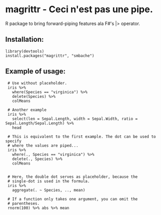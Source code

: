 magrittr -  Ceci n'est pas une pipe.
====================================

R package to bring forward-piping features ala F#'s |> operator.

Installation:
-------------

    library(devtools)
    install.packages("magrittr", "smbache")

Example of usage:
------

     # Use without placeholder.
     iris %>%
       where(Species == "virginica") %>%
       delete(Species) %>%
       colMeans
      
     # Another example  
     iris %>%
       select(len = Sepal.Length, width = Sepal.Width, ratio = Sepal.Length/Sepal.Length) %>%
       head
       
     # This is equivalent to the first example. The dot can be used to specify
     # where the values are piped...
     iris %>%
       where(., Species == "virginica") %>%
       delete(., Species) %>%
       colMeans
       
        
     # Here, the double dot serves as placeholder, because the 
     # single-dot is used in the formula.
     iris %>%
       aggregate(. ~ Species, .., mean)
       
     # If a function only takes one argument, you can omit the 
     # parentheses.
     rnorm(100) %>% abs %>% mean
       
       
       
    
